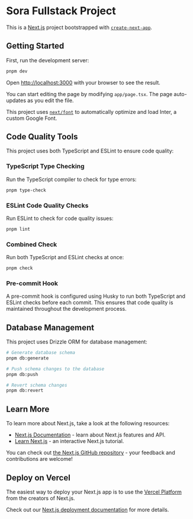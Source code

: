 # Sora Fullstack Project

This is a [Next.js](https://nextjs.org/) project bootstrapped with [`create-next-app`](https://github.com/vercel/create-next-app).

## Getting Started

First, run the development server:

```bash
pnpm dev
```

Open [http://localhost:3000](http://localhost:3000) with your browser to see the result.

You can start editing the page by modifying `app/page.tsx`. The page auto-updates as you edit the file.

This project uses [`next/font`](https://nextjs.org/docs/basic-features/font-optimization) to automatically optimize and load Inter, a custom Google Font.

## Code Quality Tools

This project uses both TypeScript and ESLint to ensure code quality:

### TypeScript Type Checking

Run the TypeScript compiler to check for type errors:

```bash
pnpm type-check
```

### ESLint Code Quality Checks

Run ESLint to check for code quality issues:

```bash
pnpm lint
```

### Combined Check

Run both TypeScript and ESLint checks at once:

```bash
pnpm check
```

### Pre-commit Hook

A pre-commit hook is configured using Husky to run both TypeScript and ESLint checks before each commit. This ensures that code quality is maintained throughout the development process.

## Database Management

This project uses Drizzle ORM for database management:

```bash
# Generate database schema
pnpm db:generate

# Push schema changes to the database
pnpm db:push

# Revert schema changes
pnpm db:revert
```

## Learn More

To learn more about Next.js, take a look at the following resources:

- [Next.js Documentation](https://nextjs.org/docs) - learn about Next.js features and API.
- [Learn Next.js](https://nextjs.org/learn) - an interactive Next.js tutorial.

You can check out [the Next.js GitHub repository](https://github.com/vercel/next.js) - your feedback and contributions are welcome!

## Deploy on Vercel

The easiest way to deploy your Next.js app is to use the [Vercel Platform](https://vercel.com/new?utm_medium=default-template&filter=next.js&utm_source=create-next-app&utm_campaign=create-next-app-readme) from the creators of Next.js.

Check out our [Next.js deployment documentation](https://nextjs.org/docs/app/building-your-application/deploying) for more details.
